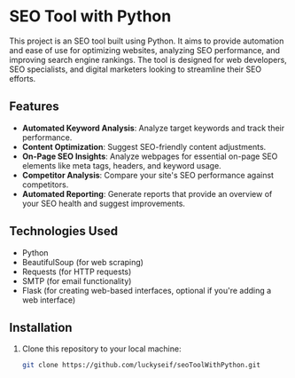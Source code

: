 # SEO Tool with Python

This project is an SEO tool built using Python. It aims to provide automation and ease of use for optimizing websites, analyzing SEO performance, and improving search engine rankings. The tool is designed for web developers, SEO specialists, and digital marketers looking to streamline their SEO efforts.

## Features

- **Automated Keyword Analysis**: Analyze target keywords and track their performance.
- **Content Optimization**: Suggest SEO-friendly content adjustments.
- **On-Page SEO Insights**: Analyze webpages for essential on-page SEO elements like meta tags, headers, and keyword usage.
- **Competitor Analysis**: Compare your site's SEO performance against competitors.
- **Automated Reporting**: Generate reports that provide an overview of your SEO health and suggest improvements.

## Technologies Used

- Python
- BeautifulSoup (for web scraping)
- Requests (for HTTP requests)
- SMTP (for email functionality)
- Flask (for creating web-based interfaces, optional if you're adding a web interface)

## Installation

1. Clone this repository to your local machine:
   ```bash
   git clone https://github.com/luckyseif/seoToolWithPython.git
